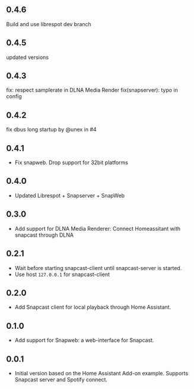 <!-- https://developers.home-assistant.io/docs/add-ons/presentation#keeping-a-changelog -->

## 0.4.6
Build and use librespot dev branch

## 0.4.5
updated versions


## 0.4.3

fix: respect samplerate in DLNA Media Render
fix(snapserver): typo in config

## 0.4.2

fix dbus long startup by @unex in #4

## 0.4.1

- Fix snapweb. Drop support for 32bit platforms

## 0.4.0

- Updated Librespot + Snapserver + SnapWeb


## 0.3.0

- Add support for DLNA Media Renderer: Connect Homeassitant with snapcast through DLNA

## 0.2.1

- Wait before starting snapcast-client until snapcast-server is started. 
- Use host `127.0.0.1` for snapcast-client 

## 0.2.0

- Add Snapcast client for local playback through Home Assistant.

## 0.1.0

- Add support for Snapweb: a web-interface for Snapcast.

## 0.0.1

- Initial version based on the Home Assistant Add-on example. Supports Snapcast server and Spotify connect.
